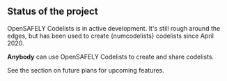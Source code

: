 ## Status of the project

OpenSAFELY Codelists is in active development.
It's still rough around the edges, but has been used to create {numcodelists} codelists since April 2020.

**Anybody** can use OpenSAFELY Codelists to create and share codelists.

See the section on future plans for upcoming features.
